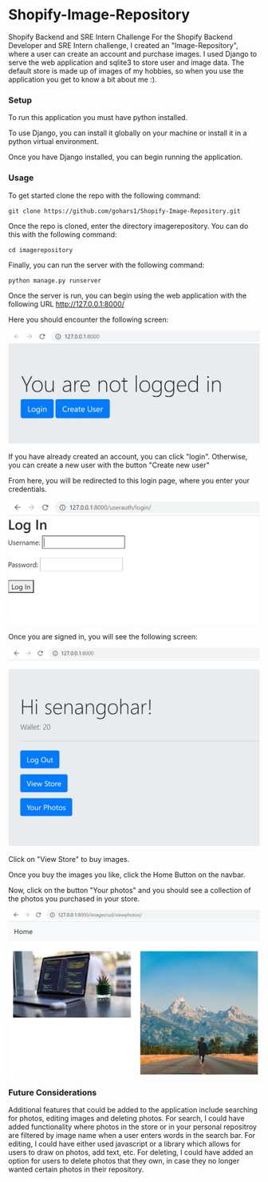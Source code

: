 # Shopify-Image-Repository
Shopify Backend and SRE Intern Challenge 
For the Shopify Backend Developer and SRE Intern challenge, I created an "Image-Repository", where a user can create an account and purchase images. I used Django to serve the web application and sqlite3 to store user and image data. The default store is made up of images of my hobbies, so when you use the application you get to know a bit about me :).

### Setup

To run this application you must have python installed.

To use Django, you can install it globally on your machine or install it in a python virtual environment.

Once you have Django installed, you can begin running the application.

### Usage
To get started clone the repo with the following command:

```
git clone https://github.com/gohars1/Shopify-Image-Repository.git
```
Once the repo is cloned, enter the directory imagerepository. You can do this with the following command:
```
cd imagerepository
```
Finally, you can run the server with the following command:
```
python manage.py runserver
```
Once the server is run, you can begin using the web application with the following URL http://127.0.0.1:8000/

Here you should encounter the following screen:

![home](https://github.com/gohars1/Shopify-Image-Repository/blob/main/readme-snapshots/login.JPG)

If you have already created an account, you can click "login". Otherwise, you can create a new user with the button "Create new user"

From here, you will be redirected to this login page, where you enter your credentials.

![login](https://github.com/gohars1/Shopify-Image-Repository/blob/main/readme-snapshots/loginscreen.JPG)

Once you are signed in, you will see the following screen:

![main](https://github.com/gohars1/Shopify-Image-Repository/blob/main/readme-snapshots/mainmenu.JPG)

Click on "View Store" to buy images.

Once you buy the images you like, click the Home Button on the navbar.

Now, click on the button "Your photos" and you should see a collection of the photos you purchased in your store.

![alt text](https://github.com/gohars1/Shopify-Image-Repository/blob/main/readme-snapshots/photos.JPG)

### Future Considerations

Additional features that could be added to the application include searching for photos, editing images and deleting photos. For search, I could have added functionality where photos in the store or in your personal repositroy are filtered by image name when a user enters words in the search bar. For editing, I could have either used javascript or a library which allows for users to draw on photos, add text, etc. For deleting, I could have added an option for users to delete photos that they own, in case they no longer wanted certain photos in their repository.
